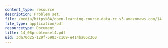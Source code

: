 ```yaml
---
content_type: resource
description: Problem set.
file: /media/https%3A/open-learning-course-data-rc.s3.amazonaws.com/14-06-intermediate-macroeconomic-theory-spring-2004/3da70d25129f5983c169e414ba05c360_14_06problemset4.pdf
file_type: application/pdf
resourcetype: Document
title: 14_06problemset4.pdf
uid: 3da70d25-129f-5983-c169-e414ba05c360
---
```

